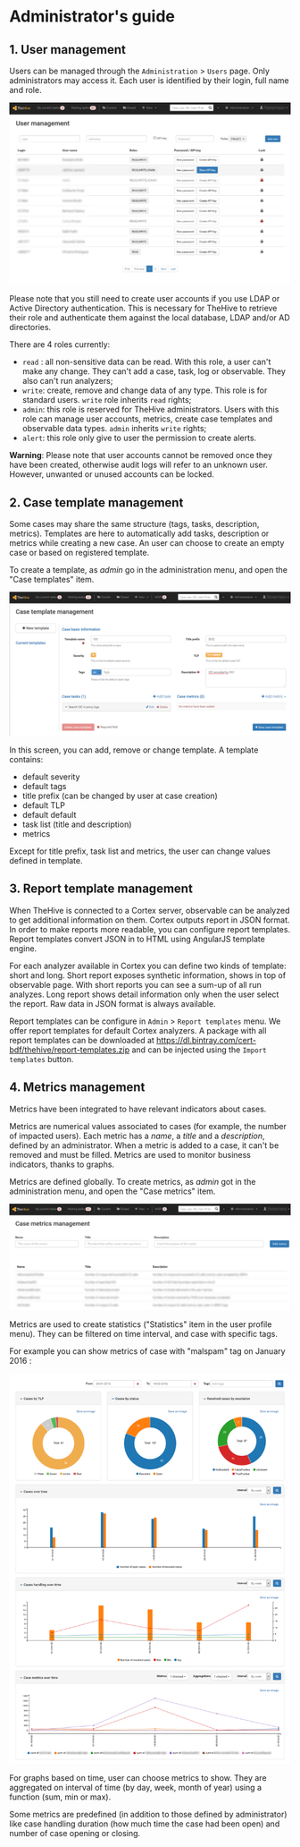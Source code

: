 # Administrator's guide

## 1. User management

Users can be managed through the `Administration` > `Users` page. Only administrators may access it. Each user is identified by their login, full name and role.

![users](../files/adminguide_users.png)

Please note that you still need to create user accounts if you use LDAP or Active Directory authentication. This is necessary for TheHive to retrieve their role and authenticate them against the local database, LDAP and/or AD directories.

There are 4 roles currently:
 - `read` : all non-sensitive data can be read. With this role, a user can't make any change. They can't add a case, task, log or observable. They also can't run analyzers;
 - `write`: create, remove and change data of any type. This role is for standard users. `write` role inherits `read` rights;
 - `admin`: this role is reserved for TheHive administrators. Users with this role can manage user accounts, metrics, create case templates and observable data types. `admin` inherits `write` rights;
 - `alert`: this role only give to user the permission to create alerts.

**Warning**: Please note that user accounts cannot be removed once they have been created, otherwise audit logs will refer to an unknown user. However, unwanted or unused accounts can be locked.

## 2. Case template management

Some cases may share the same structure (tags, tasks, description, metrics). Templates are here to automatically add tasks, description or metrics while creating a new case. An user can choose to create an empty case or based on registered template.

To create a template, as _admin_ go in the administration menu, and open the "Case templates" item.

![template](../files/adminguide_template.png)

In this screen, you can add, remove or change template.
A template contains:
 * default severity
 * default tags
 * title prefix (can be changed by user at case creation)
 * default TLP
 * default default
 * task list (title and description)
 * metrics

Except for title prefix, task list and metrics, the user can change values defined in template.

## 3. Report template management

When TheHive is connected to a Cortex server, observable can be analyzed to get additional information on them. Cortex outputs report in JSON format. In order to make reports more readable, you can configure report templates. Report templates convert JSON in to HTML using AngularJS template engine.

For each analyzer available in Cortex you can define two kinds of template: short and long. Short report exposes synthetic information, shows in top of observable page. With short reports you can see a sum-up of all run analyzes. Long report shows detail information only when the user select the report. Raw data in JSON format is always available.

Report templates can be configure in `Admin` > `Report templates` menu. We offer report templates for default Cortex analyzers. A package with all report templates can be downloaded at https://dl.bintray.com/cert-bdf/thehive/report-templates.zip and can be injected using the `Import templates` button.

## 4. Metrics management

Metrics have been integrated to have relevant indicators about cases.

Metrics are numerical values associated to cases (for example, the number of impacted users). Each metric has a _name_, a _title_ and a _description_, defined by an administrator. When a metric is added to a case, it can't be removed and must be filled. Metrics are used to monitor business indicators, thanks to graphs.

Metrics are defined globally. To create metrics, as _admin_ got in the administration menu, and open the "Case metrics" item.

![metrics](../files/adminguide_metrics.png)


Metrics are used to create statistics ("Statistics" item in the user profile menu). They can be filtered on time interval, and case with specific tags.

For example you can show metrics of case with "malspam" tag on January 2016 :

![statistics](../files/adminguide_statistics.png)

For graphs based on time, user can choose metrics to show. They are aggregated on interval of time (by day, week, month of year) using a function (sum, min or max).

Some metrics are predefined (in addition to those defined by administrator) like case handling duration (how much time the case had been open) and number of case opening or closing.
